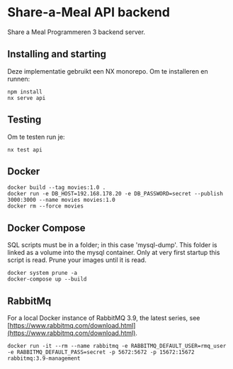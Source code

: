 # Share-a-Meal API backend

Share a Meal Programmeren 3 backend server.

## Installing and starting

Deze implementatie gebruikt een NX monorepo.
Om te installeren en runnen:

```
npm install
nx serve api
```

## Testing

Om te testen run je:

```
nx test api
```

## Docker

```
docker build --tag movies:1.0 .
docker run -e DB_HOST=192.168.178.20 -e DB_PASSWORD=secret --publish 3000:3000 --name movies movies:1.0
docker rm --force movies
```

## Docker Compose

SQL scripts must be in a folder; in this case 'mysql-dump'. This folder is linked as a volume into the mysql container. Only at very first startup this script is read. Prune your images until it is read.

```
docker system prune -a
docker-compose up --build
```

## RabbitMq

For a local Docker instance of RabbitMQ 3.9, the latest series, see
[https://www.rabbitmq.com/download.html](https://www.rabbitmq.com/download.html).

```
docker run -it --rm --name rabbitmq -e RABBITMQ_DEFAULT_USER=rmq_user -e RABBITMQ_DEFAULT_PASS=secret -p 5672:5672 -p 15672:15672 rabbitmq:3.9-management
```

